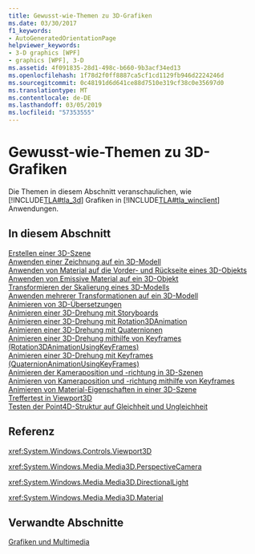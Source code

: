 ```yaml
---
title: Gewusst-wie-Themen zu 3D-Grafiken
ms.date: 03/30/2017
f1_keywords:
- AutoGeneratedOrientationPage
helpviewer_keywords:
- 3-D graphics [WPF]
- graphics [WPF], 3-D
ms.assetid: 4f091835-28d1-498c-b660-9b3acf34ed13
ms.openlocfilehash: 1f78d2f0ff8887ca5cf1cd1129fb946d2224246d
ms.sourcegitcommit: 0c48191d6d641ce88d7510e319cf38c0e35697d0
ms.translationtype: MT
ms.contentlocale: de-DE
ms.lasthandoff: 03/05/2019
ms.locfileid: "57353555"
---
```

# <a name="3-d-graphics-how-to-topics"></a>Gewusst-wie-Themen zu 3D-Grafiken
Die Themen in diesem Abschnitt veranschaulichen, wie [!INCLUDE[TLA#tla_3d](../../../../includes/tlasharptla-3d-md.md)] Grafiken in [!INCLUDE[TLA#tla_winclient](../../../../includes/tlasharptla-winclient-md.md)] Anwendungen.  
  
## <a name="in-this-section"></a>In diesem Abschnitt  
 [Erstellen einer 3D-Szene](how-to-create-a-3-d-scene.md)  
 [Anwenden einer Zeichnung auf ein 3D-Modell](how-to-apply-a-drawing-to-a-3-d-model.md)  
 [Anwenden von Material auf die Vorder- und Rückseite eines 3D-Objekts](how-to-apply-material-to-the-front-and-back-of-a-3-d-object.md)  
 [Anwenden von Emissive Material auf ein 3D-Objekt](how-to-apply-emissive-material-to-a-3-d-object.md)  
 [Transformieren der Skalierung eines 3D-Modells](how-to-transform-the-scale-of-a-3-d-model.md)  
 [Anwenden mehrerer Transformationen auf ein 3D-Modell](how-to-apply-multiple-transformations-to-a-3-d-model.md)  
 [Animieren von 3D-Übersetzungen](how-to-animate-3-d-translations.md)  
 [Animieren einer 3D-Drehung mit Storyboards](how-to-animate-a-3-d-rotation-using-storyboards.md)  
 [Animieren einer 3D-Drehung mit Rotation3DAnimation](how-to-animate-a-3-d-rotation-using-rotation3danimation.md)  
 [Animieren einer 3D-Drehung mit Quaternionen](how-to-animate-a-3-d-rotation-using-quaternions.md)  
 [Animieren einer 3D-Drehung mithilfe von Keyframes (Rotation3DAnimationUsingKeyFrames)](how-to-animate-a-3-d-rotation-using-key-frames.md)  
 [Animieren einer 3D-Drehung mit Keyframes (QuaternionAnimationUsingKeyFrames)](animate-a-3-d-rotation-quaternionanimationusingkeyframes.md)  
 [Animieren der Kameraposition und -richtung in 3D-Szenen](how-to-animate-camera-position-and-direction-in-a-3d-scene.md)  
 [Animieren von Kameraposition und -richtung mithilfe von Keyframes](how-to-animate-camera-position-and-direction-using-key-frames.md)  
 [Animieren von Material-Eigenschaften in einer 3D-Szene](how-to-animate-material-properties-in-a-3-d-scene.md)  
 [Treffertest in Viewport3D](how-to-hit-test-in-a-viewport3d.md)  
 [Testen der Point4D-Struktur auf Gleichheit und Ungleichheit](how-to-test-point4d-structures-for-equality-and-inequality.md)  
  
## <a name="reference"></a>Referenz  
 <xref:System.Windows.Controls.Viewport3D>  
  
 <xref:System.Windows.Media.Media3D.PerspectiveCamera>  
  
 <xref:System.Windows.Media.Media3D.DirectionalLight>  
  
 <xref:System.Windows.Media.Media3D.Material>  
  
## <a name="related-sections"></a>Verwandte Abschnitte  
 [Grafiken und Multimedia](index.md)
